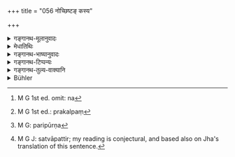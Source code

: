 +++
title = "056 नोच्छिष्टङ् कस्य"

+++

<details><summary>गङ्गानथ-मूलानुवादः</summary>

He should not give the leavings to anyone; he should not eat in between; he should not do over-rating; and he should not go any-where with particles of food still on him.—(56)
</details>

<details><summary>मेधातिथिः</summary>

पात्रीस्थम् अन्नम् आस्यस्पर्शदूषितम् **उच्छिष्टम्** उच्यते । तन् **न कस्यचिद् दद्याद्** अनेनैव सिद्धे स्नातकव्रतेषु यः शूद्रविषयः प्रतिषेधः स तत्रैव निरूपयिष्यते । चतुर्थ्यां प्राप्तायां षष्ठी संबन्धमात्रनिषेधार्था । ये ऽपि दत्तम् इदम् अस्मभ्यम् इति न विदुस् तेषाम् अपि भोजनाय न[^२०५] प्रकल्प्यं[^२०६] श्वबिडालादीनाम् । न ह्य् अत्र ददात्यर्थः परिपूर्णः[^२०७] स्वत्वनिवृत्तिमात्रं दातुः, परस्य स्वत्वापत्तिर्[^२०८] नास्ति । 


[^२०८]:
     M G J: satvāpattir; my reading is conjectural, and based also on Jha's translation of this sentence.


[^२०७]:
     M G: paripūrṇa


[^२०६]:
     M G 1st ed.: prakalpaṃ


[^२०५]:
     M G 1st ed. omit: na

- **अन्तरा**शब्दो मध्यवचनः । द्वौ भोजनकालौ सायं प्रातश् च । ततो ऽन्यस्मिन् काले न भुञ्जीत । अथ वा व्यवधाने **अन्तरा**शब्दः । त्यक्तभोजनव्यापारः क्रियान्तरेण व्यवधाय पुनस् तद् एव प्राक्पात्रगृहीतं न भुञ्जीत । स्मृत्यन्तरे तु विशेषः पठ्यते- "उत्थानाचमनव्यापेतम्" इति (च्ड़्। ग्ध् १७.१९) । केचित् तु विच्छेदम् अन्तरम् आचक्षते । "सव्येन पाणिना पात्रम् अन्वालभ्य दक्षिणेनावदाय प्राणायास्ये जुहोति" इति श्रूयते । तत्र यः सव्येन पात्रस्यानुग्रहस् तदनन्तरम् । 

- **न चैवात्यशनम्** अतिमात्रम् अशनं **कुर्यात्** । एतच् चानारोग्यकारणं गुरुविरुद्धादीनां प्रदर्शनार्थम् । हेतूपदेशान् मात्राशितायाश् चायुर्वेदाद् अतिमात्रता बोद्धव्या । यावद् अशितम् अन्नम् उदरपूरं न करोति सम्यग् जीर्यति तावद् अशितव्यम् । त्रयः कुक्षेर् भागाः, अध्यर्धम् अन्नस्य भागार्धं पानस्य भागो दोषसंचाराय । अन्यथानारोग्यम् । 

- **न चोच्छित्ष्टः क्वचिद् व्रजेत्** । अतश् चोच्छिष्टम् अपनीय शुचित्वम् आपादिते तस्मिन्न् एव देश आचान्तव्यम् ॥ २.५६ ॥
</details>

<details><summary>गङ्गानथ-भाष्यानुवादः</summary>

The food left in the dish, and become unclean by being touched with the mouth, is called, ‘*leavings*;’—this he should not give to anyone. The prohibition of the offering of the leavings to any person being already contained in this verse, the necessity of having another prohibition of the offering of the leavings to a *Śūdra*,—which we find among the duties of the *Snātakā*—we shall explain in connection with the latter verse.

\[In ‘*Kasyachit*’ \] though the dative would he the proper form, we have the genitive in the sense of ‘relationship in general,’ and what is meant is that it should not he given even to such living beings as do not understand that a certain thing has been given to them,—such for instance, as dogs and cats; in this latter case the act cannot he called ‘*giving*’ in its full sense; as it involves merely the cessation of the proprietary right of the giver, it does not involve the producing of the proprietary right in the recipient \[that is why the Dative could not he rightly used: which could imply both *giving* and *receiving* \].

The phrase ‘*antarā*’ ‘*in between*,’ means *middle*. There are two times for meals—morning and evening; and one should not eat between these meals. Or, ‘*in* *between*’ may mean *interruption*; in which case the meaning is that ‘having once left off the act of eating, and having interrupted it by some other act, he should not eat the food left in the same dish.’ Another *Smṛti* lays down the specific rule that ‘one should avoid eating interrupted by rising and washing.’ Others again have explained the phrase ‘*antarā*,’ as meaning *disconnection*. The *Śruti* having declared that ‘holding the dish with the left hand, ono should take up the morsel with the right hand and then offer it to the Life-breath in the mouth,’—it is the *omitting of the act of holding the dish with the left hand* which is meant by the terms ‘*antarā*.’

‘*Be should not do over-eating*’;—one should not eat too much. This is with a view to health, and hence implies the avoidance of such food as may he either indigestible or unsuitable. Specially because the advice is based upon reason. What is ‘*over-eating*’ can he learnt from the Āyurveda. The sense is that one should eat only that quantity of food which does not quite fill the stomach, and which is properly digested. Of the three parts into which the stomach is divided, one part itself should bo filled with food, half a part with water, and one part should be left for the action of the bodily humours. If this is not done, health suffers.

‘*He should not go anywhere teiṭh particles of food still on him*’;—on the very spot where he has oaten, he should clean himself by removing all particles of food from the body and then wash his hands and mouth without rising from the place.—(50)
</details>

<details><summary>गङ्गानथ-टिप्पन्यः</summary>

The second half of this verse is quoted in *Vīramitrodaya* (Saṃskāra, p. 458); in *Aparārka* (p. 61) in support of the view that by avoiding over-eating one acquires health;—and in *Smṛticandrikā* (Saṃskāra, p. 115).
</details>

<details><summary>गङ्गानथ-तुल्य-वाक्यानि</summary>

**(Verse 56-57)  
**

*Āpastamba-Dharmasūtra*, 1. 3. 36-10.—‘After eating, he should himself
wash the dish; he should not have any leavings; what he does not eat he should bury in the ground; or throw into water.’

*Āpastamba*, 1. 11- 31. 22.—‘He should not offer the leavings to a
non-Brāhmaṇa.’

*Āpastamba*, 2.1.2-3.—‘He should eat twice; never satiating himself with
food.’

*Vaśiṣṭha* (Aparārka, p. 61).—‘For the ascetic the meal should consist
of eight morsels, for the hermit, sixteen, for the householder, thirty-two; for the student, there is no limit.’

\[This same text is quoted in Parāśaramādhava, p. 370, as from Āpastamba. \]

*Vaśiṣṭha*, 17.—‘Leavings or no leavings,—he should not offer the food
to a Śūdra.’

*Vaśiṣṭha*, 11.17.—‘Leavings, except those of the Teacher, should never
be eaten; nor one’s own leavings.’

*Āpastamba-Dharmasūtra*, 2. 7. 17. 12.—‘He should not. offer the
leavings to any one who does not possess the necessary qualifications.’

*Viṣṇu-Smṛti*, 67. 36.—‘One should not eat clarified butter, with mouth
unclean.’

*Baudhāyana-Dharmasūtra*, 1. 2. 37.—‘Leavings should he avoided.’

*Saṃvarta* (Aparārka, p. 61).—‘Eating in the morning and in the evening
has been prescribed for men, by the gods; one shall not eat in between these two meals; this practice is equal to the Agnihotra.’

*Mahābhārata*. (Aśvamedhika-Parāśaramādhava, p. 370).—‘One should never
overeat himself, nor eat too little.’

*Pulastya* (Do.). One shall never eat all that is served to him, except
curd, butter, fruits, milk, honey, and *sattu*.’

*Brahmapurāṇa* (Do., p. 372).—‘He shall not leave food needlessly; he
shall not go anywhere with particles of food still on him.’

*Gautama-Dharmasūtra*, 2.47.—‘\[He should eat\] contentedly. not
greedily.’

*Gautama-Dharmasūtra* (Parāśaramādhava, p. 371).—‘Morning and evening,
he shall eat food, which has been worshipped, without decrying it.’
</details>

<details><summary>Bühler</summary>

056	Let him not give to any man what he leaves, and beware of eating between (the two meal-times); let him not over-eat himself, nor go anywhere without having purified himself (after his meal).
</details>
